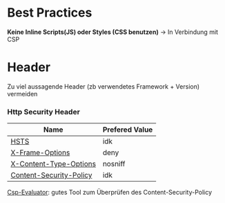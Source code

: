 
# Best Practices

**Keine Inline Scripts(JS) oder Styles (CSS benutzen)**
	-> In Verbindung mit CSP

# Header

Zu viel aussagende Header (zb verwendetes Framework + Version) vermeiden

### Http Security Header 

| Name | Prefered Value |
| -------|--------------|
| [HSTS](https://developer.mozilla.org/en-US/docs/Web/HTTP/Headers/Strict-Transport-Security) | idk |
| [X-Frame-Options](https://developer.mozilla.org/en-US/docs/Web/HTTP/Headers/X-Frame-Options?retiredLocale=de) | deny |
| [X-Content-Type-Options](https://developer.mozilla.org/en-US/docs/Web/HTTP/Headers/X-Content-Type-Options) | nosniff |
| [Content-Security-Policy](https://developer.mozilla.org/en-US/docs/Web/HTTP/CSP) | idk |

[Csp-Evaluator](https://csp-evaluator.withgoogle.com/): gutes Tool zum Überprüfen des Content-Security-Policy